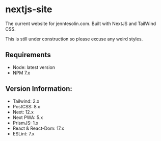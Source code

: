 # nextjs-site
The current website for jenntesolin.com. Built with NextJS and TailWind CSS.

This is still under construction so please excuse any weird styles.

## Requirements
- Node: latest version
- NPM 7.x

## Version Information:
- Tailwind: 2.x
- PostCSS: 8.x
- Next: 12.x
- Next PWA: 5.x
- PrismJS: 1.x
- React & React-Dom: 17.x
- ESLint: 7.x
